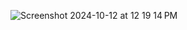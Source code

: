 ![Screenshot 2024-10-12 at 12 19 14 PM](https://github.com/user-attachments/assets/42cd6e7b-8c62-41f3-a096-14f3d0cc5cf1)
